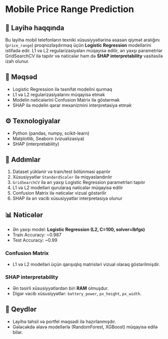 # Mobile Price Range Prediction

## 📌 Layihə haqqında
Bu layihə mobil telefonların texniki xüsusiyyətlərinə əsasən qiymət aralığını (`price_range`) proqnozlaşdırmaq üçün **Logistic Regression** modellərini istifadə edir. 
L1 və L2 regularizasiyaları müqayisə edilir, ən yaxşı parametrlər GridSearchCV ilə tapılır və nəticələr həm də **SHAP interpretability** vasitəsilə izah olunur.

## 🎯 Məqsəd
- Logistic Regression ilə təsnifat modelini qurmaq
- L1 və L2 regularizasiyalarını müqayisə etmək
- Modelin nəticələrini Confusion Matrix ilə göstərmək
- SHAP ilə modelin qərar mexanizmini interpretasiya etmək

## ⚙️ Texnologiyalar
- Python (pandas, numpy, scikit-learn)
- Matplotlib, Seaborn (vizualizasiya)
- SHAP (interpretability)

## 🚀 Addımlar
1. Dataset yüklənir və train/test bölünməsi aparılır
2. Xüsusiyyətlər `StandardScaler` ilə miqyaslandırılır
3. `GridSearchCV` ilə ən yaxşı Logistic Regression parametrləri tapılır
4. L1 və L2 modelləri qurularaq nəticələr müqayisə edilir
5. Confusion Matrix ilə nəticələr vizual göstərilir
6. SHAP ilə ən vacib xüsusiyyətlər interpretasiya olunur

## 📊 Nəticələr
- Ən yaxşı model: **Logistic Regression (L2, C=100, solver=lbfgs)**
- Train Accuracy: ~0.987  
- Test Accuracy: ~0.99  

### Confusion Matrix
- L1 və L2 modelləri üçün qarışıqlıq matrisləri vizual olaraq göstərilmişdir.

### SHAP interpretability
- Ən təsirli xüsusiyyətlərdən biri **RAM** olmuşdur.
- Digər vacib xüsusiyyətlər: `battery_power`, `px_height`, `px_width`.

## 📌 Qeydlər
- Layihə təhsil və portfel məqsədi ilə hazırlanmışdır.
- Gələcəkdə əlavə modellərlə (RandomForest, XGBoost) müqayisə edilə bilər.
